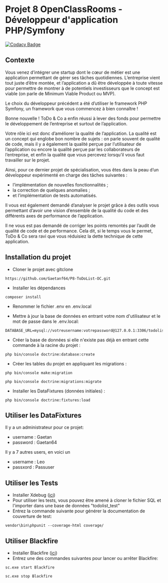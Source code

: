 # Projet 8 OpenClassRooms - Développeur d'application PHP/Symfony

[![Codacy Badge](https://app.codacy.com/project/badge/Grade/eb1adf2336844b14afa9b29ecf534b9f)](https://www.codacy.com/gh/Gaetanf64/P8-ToDoList-OC/dashboard?utm_source=github.com&amp;utm_medium=referral&amp;utm_content=Gaetanf64/P8-ToDoList-OC&amp;utm_campaign=Badge_Grade)

## Contexte

Vous venez d’intégrer une startup dont le cœur de métier est une application permettant de gérer ses tâches quotidiennes. L’entreprise vient tout juste d’être montée, et l’application a dû être développée à toute vitesse pour permettre de montrer à de potentiels investisseurs que le concept est viable (on parle de Minimum Viable Product ou MVP).

Le choix du développeur précédent a été d’utiliser le framework PHP Symfony, un framework que vous commencez à bien connaître ! 

Bonne nouvelle ! ToDo & Co a enfin réussi à lever des fonds pour permettre le développement de l’entreprise et surtout de l’application.

Votre rôle ici est donc d’améliorer la qualité de l’application. La qualité est un concept qui englobe bon nombre de sujets : on parle souvent de qualité de code, mais il y a également la qualité perçue par l’utilisateur de l’application ou encore la qualité perçue par les collaborateurs de l’entreprise, et enfin la qualité que vous percevez lorsqu’il vous faut travailler sur le projet.

Ainsi, pour ce dernier projet de spécialisation, vous êtes dans la peau d’un développeur expérimenté en charge des tâches suivantes :

* l’implémentation de nouvelles fonctionnalités ;
* la correction de quelques anomalies ;
* et l’implémentation de tests automatisés.

Il vous est également demandé d’analyser le projet grâce à des outils vous permettant d’avoir une vision d’ensemble de la qualité du code et des différents axes de performance de l’application.

Il ne vous est pas demandé de corriger les points remontés par l’audit de qualité de code et de performance. Cela dit, si le temps vous le permet, ToDo & Co sera ravi que vous réduisiez la dette technique de cette application.

## Installation du projet 

* Cloner le projet avec gitclone 
```
https://github.com/Gaetanf64/P8-ToDoList-OC.git
```

* Installer les dépendances 
```
composer install
```

* Renommer le fichier .env en .env.local
  
* Mettre à jour la base de données en entrant votre nom d'utilisateur et le mot de passe dans le .env.local:
```
DATABASE_URL=mysql://votreusername:votrepassword@127.0.0.1:3306/todolist
```

* Créer la base de données si elle n'existe pas déjà en entrant cette commande à la racine du projet : 
```
php bin/console doctrine:database:create
```

* Créer les tables du projet en appliquant les migrations : 
```
php bin/console make:migration
```

```
php bin/console doctrine:migrations:migrate
```

* Installer les DataFixtures (données initiales) : 
```
php bin/console doctrine:fixtures:load
```


## Utiliser les DataFixtures

Il y a un administrateur pour ce projet:
* username : Gaetan
* password : Gaetan64

Il y a 7 autres users, en voici un
* username : Leo
* passxord : Passuser


## Utiliser les Tests

- Installer Xdebug ([ici](https://xdebug.org/docs/install))
- Pour utiliser les tests, vous pouvez être amené à cloner le fichier SQL et l'importer dans une base de données "todolist_test"
- Entrez la commande suivante pour générer la documentation de couverture de test:
```
vendor\bin\phpunit --coverage-html coverage/   
```

## Utiliser Blackfire

- Installer Blackfire ([ici](https://blackfire.io/docs/up-and-running/installation?action=install&mode=full&version=latest&mode=quick&location=local&os=windows&language=php&agent=1123bc2b-a7e3-4847-936f-0854fc75cdc1))
- Entrez une des commandes suivantes pour lancer ou arrêter Blackfire:
```
sc.exe start Blackfire
```
```
sc.exe stop Blackfire
```
